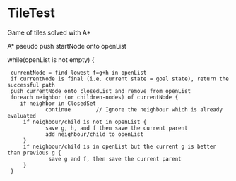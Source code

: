 # TileTest
Game of tiles solved with A*

A* pseudo
  push startNode onto openList
  
  while(openList is not empty) {
  
     currentNode = find lowest f=g+h in openList
     if currentNode is final (i.e. current state = goal state), return the successful path
     push currentNode onto closedList and remove from openList
     foreach neighbor (or children-nodes) of currentNode {
		if neighbor in ClosedSet
                continue		// Ignore the neighbour which is already evaluated
         if neighbour/child is not in openList {
                save g, h, and f then save the current parent
                add neighbour/child to openList
         }
         if neighbour/child is in openList but the current g is better than previous g {
                 save g and f, then save the current parent
         }
     }
